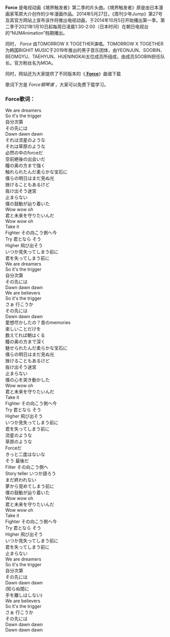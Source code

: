 

**Force**
是电视动画《境界触发者》第二季的片头曲。《境界触发者》原是由日本漫画家苇原大介创作的少年漫画作品。2014年5月27日，《周刊少年Jump》第27号及其官方网站上宣布该作将推出电视动画，于2014年10月5日开始播出第一季。第二季于2021年1月10日起每周日凌晨1:30-2:00（日本时间）在朝日电视台的“NUMAnimation”档期播出。

同时， _Force_ 由TOMORROW X TOGETHER演唱。TOMORROW X TOGETHER为韩国BIGHIT
MUSIC于2019年推出的男子音乐团体，由YEONJUN、SOOBIN、BEOMGYU、TAEHYUN、HUENINGKAI五位成员所组成，由成员SOOBIN担任队长。官方粉丝名为MOA。

同时，网站还为大家提供了不同版本的《[ **Force**](Music-12600-Force-境界触发者第二季片头曲.html
"Force")》曲谱下载

歌词下方是 _Force钢琴谱_ ，大家可以免费下载学习。

### Force歌词：

We are dreamers  
So it's the trigger  
自分次第  
その先には  
Dawn dawn dawn  
それは流星のような  
それは草原のような  
必然の中のforceだ  
空前絶後の出会いだ  
瞳の奥の方まで強く  
触れられたんだ柔らかな宝石に  
僕らの明日はまだ見ぬ光  
挫けることもあるけど  
抜け出そう迷宮  
止まらない  
僕の鼓動が辿り着いた  
Wow wow oh  
君と未来を守りたいんだ  
Wow wow oh  
Take it  
Fighter その向こう側へ今  
Try 君となら そう  
Higher 飛び出そう  
いつか見失ってしまう前に  
君を失ってしまう前に  
We are dreamers  
So it's the trigger  
自分次第  
その先には  
Dawn dawn dawn  
We are believers  
So it's the trigger  
さぁ 行こうか  
その先には  
Dawn dawn dawn  
愛想尽かしたの？昔のmemories  
楽しいことだけを  
数えてれば朝はくる  
瞳の奥の方まで深く  
魅せられたんだ柔らかな宝石に  
僕らの明日はまだ見ぬ光  
挫けることもあるけど  
抜け出そう迷宮  
止まらない  
僕の心を突き動かした  
Wow wow oh  
君と未来を守りたいんだ  
Take it  
Fighter その向こう側へ今  
Try 君となら そう  
Higher 飛び出そう  
いつか見失ってしまう前に  
君を失ってしまう前に  
流星のような  
草原のような  
Forceだ  
きっと二度はないな  
そう 最後だ  
Filter その向こう側へ  
Story teller いつか語ろう  
まだ終われない  
夢から覚めてしまう前に  
僕の鼓動が辿り着いた  
Wow wow oh  
君と未来を守りたいんだ  
Wow wow oh  
Take it  
Fighter その向こう側へ今  
Try 君となら そう  
Higher 飛び出そう  
いつか見失ってしまう前に  
君を失ってしまう前に  
止まらない  
We are dreamers  
So it's the trigger  
自分次第  
その先には  
Dawn dawn dawn  
(知らぬ間に  
手を離しはしない)  
We are believers  
So it's the trigger  
さぁ 行こうか  
その先には  
Dawn dawn dawn  
Dawn dawn dawn

